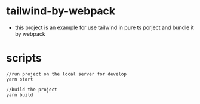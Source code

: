 # tailwind-by-webpack
- this project is an example for use tailwind in pure ts porject and bundle it by webpack

# scripts
```
//run project on the local server for develop
yarn start 

//build the project
yarn build

```
